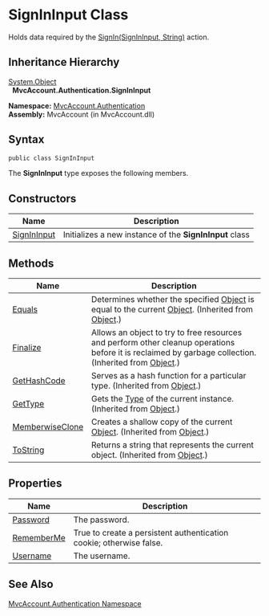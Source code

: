 SignInInput Class
=================
Holds data required by the [SignIn(SignInInput, String)][1] action.


Inheritance Hierarchy
---------------------
[System.Object][2]  
  **MvcAccount.Authentication.SignInInput**  

**Namespace:** [MvcAccount.Authentication][3]  
**Assembly:** MvcAccount (in MvcAccount.dll)

Syntax
------

```csharp
public class SignInInput
```

The **SignInInput** type exposes the following members.


Constructors
------------

Name             | Description                                             
---------------- | ------------------------------------------------------- 
[SignInInput][4] | Initializes a new instance of the **SignInInput** class 


Methods
-------

Name                  | Description                                                                                                                                                
--------------------- | ---------------------------------------------------------------------------------------------------------------------------------------------------------- 
[Equals][5]           | Determines whether the specified [Object][2] is equal to the current [Object][2]. (Inherited from [Object][2].)                                            
[Finalize][6]         | Allows an object to try to free resources and perform other cleanup operations before it is reclaimed by garbage collection. (Inherited from [Object][2].) 
[GetHashCode][7]      | Serves as a hash function for a particular type. (Inherited from [Object][2].)                                                                             
[GetType][8]          | Gets the [Type][9] of the current instance. (Inherited from [Object][2].)                                                                                  
[MemberwiseClone][10] | Creates a shallow copy of the current [Object][2]. (Inherited from [Object][2].)                                                                           
[ToString][11]        | Returns a string that represents the current object. (Inherited from [Object][2].)                                                                         


Properties
----------

Name             | Description                                                         
---------------- | ------------------------------------------------------------------- 
[Password][12]   | The password.                                                       
[RememberMe][13] | True to create a persistent authentication cookie; otherwise false. 
[Username][14]   | The username.                                                       


See Also
--------
[MvcAccount.Authentication Namespace][3]  

[1]: ../AuthenticationController/SignIn_1.md
[2]: http://msdn.microsoft.com/en-us/library/e5kfa45b
[3]: ../README.md
[4]: _ctor.md
[5]: http://msdn.microsoft.com/en-us/library/bsc2ak47
[6]: http://msdn.microsoft.com/en-us/library/4k87zsw7
[7]: http://msdn.microsoft.com/en-us/library/zdee4b3y
[8]: http://msdn.microsoft.com/en-us/library/dfwy45w9
[9]: http://msdn.microsoft.com/en-us/library/42892f65
[10]: http://msdn.microsoft.com/en-us/library/57ctke0a
[11]: http://msdn.microsoft.com/en-us/library/7bxwbwt2
[12]: Password.md
[13]: RememberMe.md
[14]: Username.md